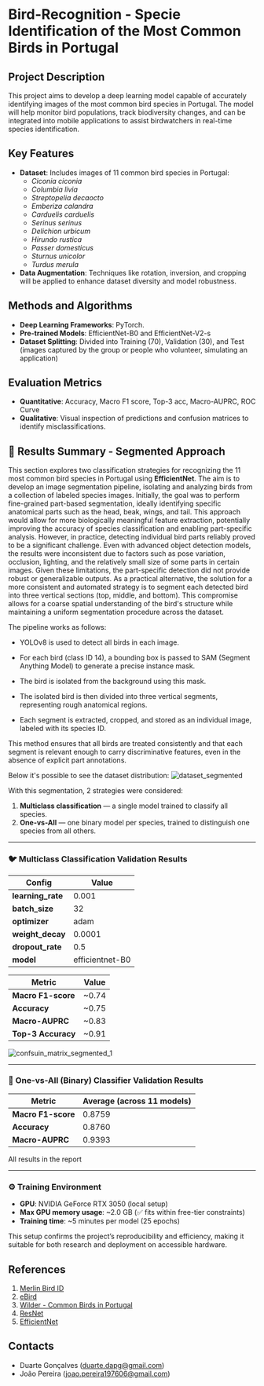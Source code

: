 # Bird-Recognition - Specie Identification of the Most Common Birds in Portugal

## Project Description
This project aims to develop a deep learning model capable of accurately identifying images of the most common bird species in Portugal. The model will help monitor bird populations, track biodiversity changes, and can be integrated into mobile applications to assist birdwatchers in real-time species identification.

## Key Features
- **Dataset**: Includes images of 11 common bird species in Portugal:
  - *Ciconia ciconia*
  - *Columbia livia*
  - *Streptopelia decaocto*
  - *Emberiza calandra*
  - *Carduelis carduelis*
  - *Serinus serinus*
  - *Delichion urbicum*
  - *Hirundo rustica*
  - *Passer domesticus*
  - *Sturnus unicolor*
  - *Turdus merula*
- **Data Augmentation**: Techniques like rotation, inversion, and cropping will be applied to enhance dataset diversity and model robustness.


## Methods and Algorithms
- **Deep Learning Frameworks**: PyTorch.
- **Pre-trained Models**: EfficientNet-B0 and EfficientNet-V2-s 
- **Dataset Splitting**: Divided into Training (70), Validation (30), and Test (images captured by the group or people who volunteer, simulating an application)

## Evaluation Metrics
- **Quantitative**: Accuracy, Macro F1 score, Top-3 acc, Macro-AUPRC, ROC Curve
- **Qualitative**: Visual inspection of predictions and confusion matrices to identify misclassifications.

## 🧪 Results Summary - Segmented Approach

This section explores two classification strategies for recognizing the 11 most common bird species in Portugal using **EfficientNet**. 
The aim is to develop an image segmentation pipeline, isolating and analyzing birds from a collection of labeled species images. Initially, the goal was to perform fine-grained part-based segmentation, ideally identifying specific anatomical parts such as the head, beak, wings, and tail. This approach would allow for more biologically meaningful feature extraction, potentially improving the accuracy of species classification and enabling part-specific analysis.
However, in practice, detecting individual bird parts reliably proved to be a significant challenge. Even with advanced object detection models, the results were inconsistent due to factors such as pose variation, occlusion, lighting, and the relatively small size of some parts in certain images. Given these limitations, the part-specific detection did not provide robust or generalizable outputs.
As a practical alternative, the solution for a more consistent and automated strategy is to segment each detected bird into three vertical sections (top, middle, and bottom). This compromise allows for a coarse spatial understanding of the bird's structure while maintaining a uniform segmentation procedure across the dataset.

The pipeline works as follows:

- YOLOv8 is used to detect all birds in each image.

- For each bird (class ID 14), a bounding box is passed to SAM (Segment Anything Model) to generate a precise instance mask.

- The bird is isolated from the background using this mask.

- The isolated bird is then divided into three vertical segments, representing rough anatomical regions.

- Each segment is extracted, cropped, and stored as an individual image, labeled with its species ID.

This method ensures that all birds are treated consistently and that each segment is relevant enough to carry discriminative features, even in the absence of explicit part annotations.

Below it's possible to see the dataset distribution:
![dataset_segmented](https://github.com/user-attachments/assets/8679a783-b983-4b84-8f5f-8c8c16e34665)


With this segmentation, 2 strategies were considered:

1. **Multiclass classification** — a single model trained to classify all species.
2. **One-vs-All** — one binary model per species, trained to distinguish one species from all others.

---

### 🐦 Multiclass Classification Validation Results

| Config             | Value   |
|--------------------|---------|
| **learning_rate**  | 0.001   |
| **batch_size**     | 32      |
| **optimizer**      | adam    |
| **weight_decay**   | 0.0001  |
| **dropout_rate**   | 0.5     |
| **model**          | efficientnet-B0  |


| Metric             | Value   |
|--------------------|---------|
| **Macro F1-score** | ~0.74   |
| **Accuracy**       | ~0.75   |
| **Macro-AUPRC**    | ~0.83   |
| **Top-3 Accuracy** | ~0.91   |

![confsuin_matrix_segmented_1](https://github.com/user-attachments/assets/b53103f3-e985-4986-a086-a07362d1bd2c)


---


### 🔁 One-vs-All (Binary) Classifier Validation Results

| Metric             | Average (across 11 models) |
|--------------------|----------------------------|
| **Macro F1-score** |  0.8759                     |
| **Accuracy**       |  0.8760                     |
| **Macro-AUPRC**    |  0.9393                     |

All results in the report

---

### ⚙️ Training Environment

- **GPU**: NVIDIA GeForce RTX 3050 (local setup)
- **Max GPU memory usage**: ~2.0 GB (✅ fits within free-tier constraints)
- **Training time**: ~5 minutes per model (25 epochs)

This setup confirms the project’s reproducibility and efficiency, making it suitable for both research and deployment on accessible hardware.


## References
1. [Merlin Bird ID](https://merlin.allaboutbirds.org/photo-id/)
2. [eBird](https://ebird.org/about/ebird-mobile/)
3. [Wilder - Common Birds in Portugal](https://wilder.pt/primavera/estas-10-aves-estao-entre-as-mais-visas-e-ouvidas-na-primavera)
4. [ResNet](https://pytorch.org/hub/pytorch_vision_resnet/)
5. [EfficientNet](https://pytorch.org/vision/main/models/efficientnet.html)

## Contacts
- Duarte Gonçalves (duarte.dapg@gmail.com)
- João Pereira (joao.pereira197606@gmail.com)


